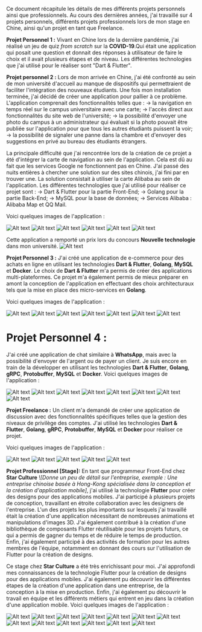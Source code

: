 Ce document récapitule les détails de mes différents projets personnels ainsi que professionnels.
Au cours des dernières années, j'ai travaillé sur 4 projets personnels, différents projets professionnels lors de mon stage en Chine, ainsi qu'un projet en tant que Freelance.

**Projet Personnel 1 :** Vivant en Chine lors de la dernière pandémie, j'ai réalisé un jeu de quiz *from scratch* sur la **COVID-19**.Qui était une application qui posait une question et donnait des réponses à utilisateur de faire le choix et il avait plusieurs étapes et de niveau.
Les différentes technologies que j'ai utilisé pour le réaliser sont "Dart & Flutter".


**Projet personnel 2 :** Lors de mon arrivée en Chine, j'ai été confronté au sein de mon université d'accueil au manque de dispositifs qui permettraient de faciliter l'intégration des nouveaux étudiants. Une fois mon installation terminée, j'ai décidé de créer une application pour pallier à ce problème.
L'application comprenait des fonctionnalités telles que :
-> la navigation en temps réel sur le campus universitaire avec une carte;
-> l'accès direct aux fonctionnalités du site web de l'université;
-> la possibilité d'envoyer une photo du campus à un administrateur qui évaluait si la photo pouvait être publiée sur l'application pour que tous les autres étudiants puissent la voir;
-> la possibilité de signaler une panne dans la chambre et d'envoyer des suggestions en privé au bureau des étudiants étrangers.

La principale difficulté que j'ai rencontrée lors de la création de ce projet a été d'intégrer la carte de navigation au sein de l'application. Cela est dû au fait que les services Google ne fonctionnent pas en Chine. J'ai passé des nuits entières à chercher une solution sur des sites chinois, j'ai fini par en trouver une. La solution consistait à utiliser la carte Alibaba au sein de l'application.
Les différentes technologies que j'ai utilisé pour réaliser ce projet sont :
-> Dart & Flutter pour la partie Front-End;
-> Golang pour la partie Back-End;
-> MySQL pour la base de données;
-> Services Alibaba : Alibaba Map et QQ Mail.

Voici quelques images de l'application :

![Alt text](images/p1_1.png?raw=true "Page d'accueil")
![Alt text](images/p1_2.png?raw=true "Maps")
![Alt text](images/p1_3.png?raw=true "Site web")
![Alt text](images/p1_4.png?raw=true "Images ")
![Alt text](images/p1_5.png?raw=true "Profile ")
![Alt text](images/p1_6.png?raw=true "Services")



Cette application a remporté un prix lors du concours **Nouvelle technologie** dans mon université.
![Alt text](images/d.png?raw=true "Award")


**Projet Personnel 3 :** J'ai créé une application de e-commerce pour des achats en ligne en utilisant les technologies **Dart & Flutter**, **Golang**, **MySQL** et **Docker**.
Le choix de **Dart & Flutter** m'a permis de créer des applications multi-plateformes.
Ce projet m'a également permis de mieux préparer en amont la conception de l'application en effectuant des choix architecturaux tels que la mise en place des micro-services en **Golang**.

Voici quelques images de l'application :

![Alt text](images/p2_1.png?raw=true "")
![Alt text](images/p2_2.png?raw=true "")
![Alt text](images/p2_3.png?raw=true "")
![Alt text](images/p2_4.png?raw=true "")
![Alt text](images/p2_5.png?raw=true " ")
![Alt text](images/p2_6.png?raw=true "")
![Alt text](images/p2_7.png?raw=true "")


# **Projet Personnel 4 :**
 J'ai créé une application de chat similaire à **WhatsApp**, mais avec la possibilité d'envoyer de l'argent ou de payer un client. Je suis encore en train de la développer en utilisant les technologies **Dart & Flutter**, **Golang**, **gRPC**, **Protobuffer**, **MySQL** et **Docker**.
Voici quelques images de l'application :

![Alt text](images/p3_1.png?raw=true "")
![Alt text](images/p3_2.png?raw=true "")
![Alt text](images/p3_3.png?raw=true "")
![Alt text](images/p3_4.png?raw=true "")
![Alt text](images/p3_5.png?raw=true " ")
![Alt text](images/p3_6.png?raw=true "")
![Alt text](images/p3_7.png?raw=true "")
![Alt text](images/p3_8.png?raw=true "")


**Projet Freelance :** Un client m'a demandé de créer une application de discussion avec des fonctionnalités spécifiques telles que la gestion des niveaux de privilège des comptes. J'ai utilisé les technologies **Dart & Flutter**, **Golang**, **gRPC**, **Protobuffer**, **MySQL** et **Docker** pour réaliser ce projet.

Voici quelques images de l'application :

![Alt text](images/p4_1.png?raw=true "")
![Alt text](images/p4_2.png?raw=true "")
![Alt text](images/p4_3.png?raw=true "")
![Alt text](images/p4_4.png?raw=true "")
![Alt text](images/p4_5.png?raw=true " ")

**Projet Professionnel [Stage]:** En tant que programmeur Front-End chez **Star Culture** !*[Donne un peu de détail sur l'entreprise, exemple : Une entreprise chinoise basée à Hong-Kong spécialisée dans la conception et la création d'application mobile]*, j'ai utilisé la technologie **Flutter** pour créer des designs pour des applications mobiles. J'ai participé à plusieurs projets de conception, travaillant en étroite collaboration avec les designers de l'entreprise. L'un des projets les plus importants sur lesquels j'ai travaillé était la création d'une application nécessitant de nombreuses animations et manipulations d'images 3D. J'ai également contribué à la création d'une bibliothèque de composants Flutter réutilisable pour les projets futurs, ce qui a permis de gagner du temps et de réduire le temps de production. Enfin, j'ai également participé à des activités de formation pour les autres membres de l'équipe, notamment en donnant des cours sur l'utilisation de Flutter pour la création de designs.

Ce stage chez **Star Culture** a été très enrichissant pour moi. J'ai approfondi mes connaissances de la technologie Flutter pour la création de designs pour des applications mobiles. J'ai également pu découvrir les différentes étapes de la création d'une application dans une entreprise, de la conception à la mise en production. Enfin, j'ai également pu découvrir le travail en équipe et les différents métiers qui entrent en jeu dans la création d'une application mobile.
Voici quelques images de l'application :

![Alt text](images/p5_1.png?raw=true "")
![Alt text](images/p5_2.png?raw=true "")
![Alt text](images/p5_3.png?raw=true "")
![Alt text](images/p5_4.png?raw=true "")
![Alt text](images/p5_5.png?raw=true " ")
![Alt text](images/p5_6.png?raw=true "")
![Alt text](images/p5_7.png?raw=true "")
![Alt text](images/p5_8.png?raw=true "")
![Alt text](images/p5_9.png?raw=true "")
![Alt text](images/p5_10.png?raw=true "")
![Alt text](images/p5_11.png?raw=true "")
![Alt text](images/p5_12.png?raw=true "")
![Alt text](images/p5_13.png?raw=true "")
